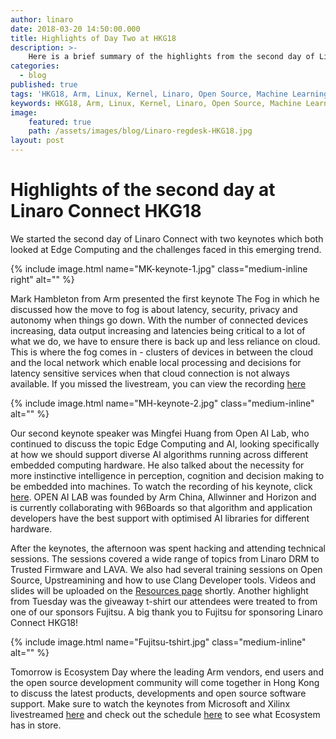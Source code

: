 ```yaml
---
author: linaro
date: 2018-03-20 14:50:00.000
title: Highlights of Day Two at HKG18
description: >-
    Here is a brief summary of the highlights from the second day of Linaro Connect HKG18. 
categories:
  - blog
published: true
tags: 'HKG18, Arm, Linux, Kernel, Linaro, Open Source, Machine Learning, AI, 96Boards, Cloud, Edge Computing, the Fog, Open AI Lab'
keywords: HKG18, Arm, Linux, Kernel, Linaro, Open Source, Machine Learning, AI, 96Boards, Cloud, Edge Computing, The Fog, Open AI Lab
image:
    featured: true
    path: /assets/images/blog/Linaro-regdesk-HKG18.jpg 
layout: post
---
```

# Highlights of the second day at Linaro Connect HKG18

We started the second day of Linaro Connect with two keynotes which both looked at Edge Computing and the challenges faced in this emerging trend. 

{% include image.html name="MK-keynote-1.jpg"  class="medium-inline right"  alt="" %} 

Mark Hambleton from Arm presented the first keynote The Fog in which he discussed how the move to fog is about latency, security, privacy and autonomy when things go down. With the number of connected devices increasing, data output increasing and latencies being critical to a lot of what we do, we have to ensure there is back up and less reliance on cloud. This is where the fog comes in - clusters of devices in between the cloud and the local network which enable local processing and decisions for latency sensitive services when that cloud connection is not always available. If you missed the livestream, you can view the recording [here](https://www.youtube.com/watch?v=99NaPZj-nAI)

{% include image.html name="MH-keynote-2.jpg"  class="medium-inline"  alt="" %} 

Our second keynote speaker was Mingfei Huang from Open AI Lab, who continued to discuss the topic Edge Computing and AI, looking specifically at how we should support diverse AI algorithms running across different embedded computing hardware. He also talked about the necessity for more instinctive intelligence in perception, cognition and decision making to be embedded into machines. To watch the recording of his keynote, click [here](https://www.youtube.com/watch?v=99NaPZj-nAI). OPEN AI LAB was founded by Arm China, Allwinner and Horizon and is currently collaborating with 96Boards so that algorithm and application developers have the best support with optimised AI libraries for different hardware.

After the keynotes, the afternoon was spent hacking and attending technical sessions. The sessions covered a wide range of topics from Linaro DRM to Trusted Firmware and LAVA. We also had several training sessions on Open Source, Upstreamining and how to use Clang Developer tools. Videos and slides will be uploaded on the [Resources page](https://connect.linaro.org/hkg18/resources/) shortly. Another highlight from Tuesday was the giveaway t-shirt our attendees were treated to from one of our sponsors Fujitsu. A big thank you to Fujitsu for sponsoring Linaro Connect HKG18!

{% include image.html name="Fujitsu-tshirt.jpg"  class="medium-inline"  alt="" %} 

Tomorrow is Ecosystem Day where the leading Arm vendors, end users and the open source development community will come together in Hong Kong to discuss the latest products, developments and open source software support. Make sure to watch the keynotes from Microsoft and Xilinx livestreamed [here](https://www.youtube.com/channel/UCAl2MfCBjH5y0nIym0ujHfg/live) and check out the schedule [here](https://connect.linaro.org/resources/) to see what Ecosystem has in store. 
